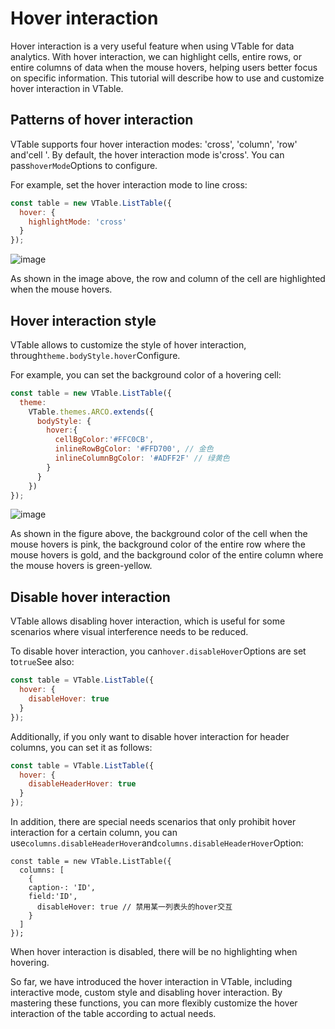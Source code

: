 # Hover interaction

Hover interaction is a very useful feature when using VTable for data analytics. With hover interaction, we can highlight cells, entire rows, or entire columns of data when the mouse hovers, helping users better focus on specific information. This tutorial will describe how to use and customize hover interaction in VTable.

## Patterns of hover interaction

VTable supports four hover interaction modes: 'cross', 'column', 'row' and'cell '. By default, the hover interaction mode is'cross'. You can pass`hoverMode`Options to configure.

For example, set the hover interaction mode to line cross:

```javascript
const table = new VTable.ListTable({
  hover: {
    highlightMode: 'cross'
  }
});
```

![image](https://lf9-dp-fe-cms-tos.byteorg.com/obj/bit-cloud/a2c7623458257d1562627090a.png)

As shown in the image above, the row and column of the cell are highlighted when the mouse hovers.

## Hover interaction style

VTable allows to customize the style of hover interaction, through`theme.bodyStyle.hover`Configure.

For example, you can set the background color of a hovering cell:

```javascript
const table = new VTable.ListTable({
  theme:
    VTable.themes.ARCO.extends({
      bodyStyle: {
        hover:{
          cellBgColor:'#FFC0CB',
          inlineRowBgColor: '#FFD700', // 金色
          inlineColumnBgColor: '#ADFF2F' // 绿黄色
        }
      }
    })
});
```

![image](https://lf9-dp-fe-cms-tos.byteorg.com/obj/bit-cloud/0a2e223bdcd7410c08f6a6a0c.png)

As shown in the figure above, the background color of the cell when the mouse hovers is pink, the background color of the entire row where the mouse hovers is gold, and the background color of the entire column where the mouse hovers is green-yellow.

## Disable hover interaction

VTable allows disabling hover interaction, which is useful for some scenarios where visual interference needs to be reduced.

To disable hover interaction, you can`hover.disableHover`Options are set to`true`See also:

```javascript
const table = VTable.ListTable({
  hover: {
    disableHover: true
  }
});
```

Additionally, if you only want to disable hover interaction for header columns, you can set it as follows:

```javascript
const table = VTable.ListTable({
  hover: {
    disableHeaderHover: true
  }
});
```

In addition, there are special needs scenarios that only prohibit hover interaction for a certain column, you can use`columns.disableHeaderHover`and`columns.disableHeaderHover`Option:

    const table = new VTable.ListTable({
      columns: [
        {
        caption·: 'ID',
        field:'ID',
          disableHover: true // 禁用某一列表头的hover交互
        }
      ]
    });

When hover interaction is disabled, there will be no highlighting when hovering.

So far, we have introduced the hover interaction in VTable, including interactive mode, custom style and disabling hover interaction. By mastering these functions, you can more flexibly customize the hover interaction of the table according to actual needs.
